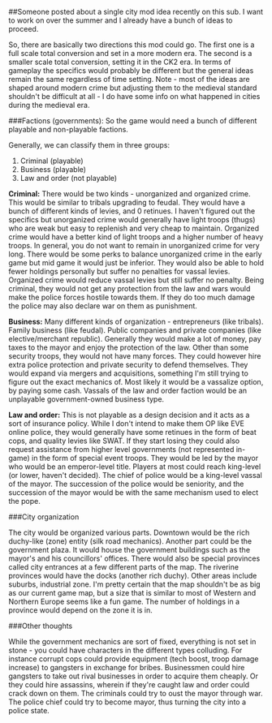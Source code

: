 ##Someone posted about a single city mod idea recently on this sub. I want to work on over the summer and I already have a bunch of ideas to proceed.

So, there are basically two directions this mod could go. The first one is a full scale total conversion and set in a more modern era. The second is a smaller scale total conversion, setting it in the CK2 era. In terms of gameplay the specifics would probably be different but the general ideas remain the same regardless of time setting. Note - most of the ideas are shaped around modern crime but adjusting them to the medieval standard shouldn't be difficult at all - I do have some info on what happened in cities during the medieval era.

###Factions (governments):
So the game would need a bunch of different playable and non-playable factions.

Generally, we can classify them in three groups:

1. Criminal (playable)
2. Business (playable)
3. Law and order (not playable)

**Criminal:** There would be two kinds - unorganized and organized crime. This would be similar to tribals upgrading to feudal. They would have a bunch of different kinds of levies, and 0 retinues. I haven't figured out the specifics but unorganized crime would generally have light troops (thugs) who are weak but easy to replenish and very cheap to maintain. Organized crime would have a better kind of light troops and a higher number of heavy troops. In general, you do not want to remain in unorganized crime for very long. There would be some perks to balance unorganized crime in the early game but mid game it would just be inferior. They would also be able to hold fewer holdings personally but suffer no penalties for vassal levies. Organized crime would reduce vassal levies but still suffer no penalty. Being criminal, they would not get any protection from the law and wars would make the police forces hostile towards them. If they do too much damage the police may also declare war on them as punishment.

**Business:** Many different kinds of organization - entrepreneurs (like tribals). Family business (like feudal). Public companies and private companies (like elective/merchant republic). Generally they would make a lot of money, pay taxes to the mayor and enjoy the protection of the law. Other than some security troops, they would not have many forces. They could however hire extra police protection and private security to defend themselves. They would expand via mergers and acquisitions, something I'm still trying to figure out the exact mechanics of. Most likely it would be a vassalize option, by paying some cash. Vassals of the law and order faction would be an unplayable government-owned business type.

**Law and order:** This is not playable as a design decision and it acts as a sort of insurance policy. While I don't intend to make them OP like EVE online police, they would generally have some retinues in the form of beat cops, and quality levies like SWAT. If they start losing they could also request assistance from higher level governments (not represented in-game) in the form of special event troops. They would be led by the mayor who would be an emperor-level title. Players at most could reach king-level (or lower, haven't decided). The chief of police would be a king-level vassal of the mayor. The succession of the police would be seniority, and the succession of the mayor would be with the same mechanism used to elect the pope.

###City organization

The city would be organized various parts. Downtown would be the rich duchy-like (zone) entity (silk road mechanics). Another part could be the government plaza. It would house the government buildings such as the mayor's and his councillors' offices. There would also be special provinces called city entrances at a few different parts of the map. The riverine provinces would have the docks (another rich duchy). Other areas include suburbs, industrial zone. I'm pretty certain that the map shouldn't be as big as our current game map, but a size that is similar to most of Western and Northern Europe seems like a fun game. The number of holdings in a province would depend on the zone it is in.

###Other thoughts

While the government mechanics are sort of fixed, everything is not set in stone - you could have characters in the different types colluding. For instance corrupt cops could provide equipment (tech boost, troop damage increase) to gangsters in exchange for bribes. Businessmen could hire gangsters to take out rival businesses in order to acquire them cheaply. Or they could hire assassins, wherein if they're caught law and order could crack down on them. The criminals could try to oust the mayor through war. The police chief could try to become mayor, thus turning the city into a police state.

